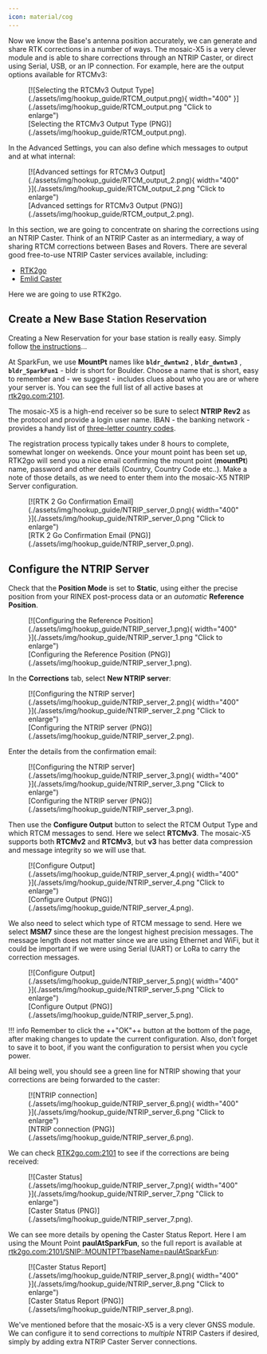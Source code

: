 ```yaml
---
icon: material/cog
---
```


Now we know the Base's antenna position accurately, we can generate and share RTK corrections in a number of ways. The mosaic-X5 is a very clever module and is able to share corrections through an NTRIP Caster, or direct using Serial, USB, or an IP connection. For example, here are the output options available for RTCMv3:

<figure markdown>
[![Selecting the RTCMv3 Output Type](./assets/img/hookup_guide/RTCM_output.png){ width="400" }](./assets/img/hookup_guide/RTCM_output.png "Click to enlarge")
<figcaption markdown>
[Selecting the RTCMv3 Output Type (PNG)](./assets/img/hookup_guide/RTCM_output.png).
</figcaption>
</figure>

In the Advanced Settings, you can also define which messages to output and at what internal:

<figure markdown>
[![Advanced settings for RTCMv3 Output](./assets/img/hookup_guide/RTCM_output_2.png){ width="400" }](./assets/img/hookup_guide/RTCM_output_2.png "Click to enlarge")
<figcaption markdown>
[Advanced settings for RTCMv3 Output (PNG)](./assets/img/hookup_guide/RTCM_output_2.png).
</figcaption>
</figure>

In this section, we are going to concentrate on sharing the corrections using an NTRIP Caster. Think of an NTRIP Caster as an intermediary, a way of sharing RTCM corrections between Bases and Rovers. There are several good free-to-use NTRIP Caster services available, including:

* [RTK2go](http://rtk2go.com/)
* [Emlid Caster](https://emlid.com/ntrip-caster/)

Here we are going to use RTK2go.

## Create a New Base Station Reservation

Creating a New Reservation for your base station is really easy. Simply follow [the instructions](http://rtk2go.com/sample-page/new-reservation/)...

At SparkFun, we use **MountPt** names like **`bldr_dwntwn2`** , **`bldr_dwntwn3`** , **`bldr_SparkFun1`** - bldr is short for Boulder. Choose a name that is short, easy to remember and - we suggest - includes clues about who you are or where your server is. You can see the full list of all active bases at [rtk2go.com:2101](http://www.rtk2go.com:2101/).

The mosaic-X5 is a high-end receiver so be sure to select **NTRIP Rev2** as the protocol and provide a login user name. IBAN - the banking network - provides a handy list of [three-letter country codes](https://www.iban.com/country-codes).

The registration process typically takes under 8 hours to complete, somewhat longer on weekends. Once your mount point has been set up, RTK2go will send you a nice email confirming the mount point (**mountPt**) name, password and other details (Country, Country Code etc..). Make a note of those details, as we need to enter them into the mosaic-X5 NTRIP Server configuration.

<figure markdown>
[![RTK 2 Go Confirmation Email](./assets/img/hookup_guide/NTRIP_server_0.png){ width="400" }](./assets/img/hookup_guide/NTRIP_server_0.png "Click to enlarge")
<figcaption markdown>
[RTK 2 Go Confirmation Email (PNG)](./assets/img/hookup_guide/NTRIP_server_0.png).
</figcaption>
</figure>

## Configure the NTRIP Server

Check that the **Position Mode** is set to **Static**, using either the precise position from your RINEX post-process data or an *automatic* **Reference Position**.

<figure markdown>
[![Configuring the Reference Position](./assets/img/hookup_guide/NTRIP_server_1.png){ width="400" }](./assets/img/hookup_guide/NTRIP_server_1.png "Click to enlarge")
<figcaption markdown>
[Configuring the Reference Position (PNG)](./assets/img/hookup_guide/NTRIP_server_1.png).
</figcaption>
</figure>

In the **Corrections** tab, select **New NTRIP server**:

<figure markdown>
[![Configuring the NTRIP server](./assets/img/hookup_guide/NTRIP_server_2.png){ width="400" }](./assets/img/hookup_guide/NTRIP_server_2.png "Click to enlarge")
<figcaption markdown>
[Configuring the NTRIP server (PNG)](./assets/img/hookup_guide/NTRIP_server_2.png).
</figcaption>
</figure>

Enter the details from the confirmation email:

<figure markdown>
[![Configuring the NTRIP server](./assets/img/hookup_guide/NTRIP_server_3.png){ width="400" }](./assets/img/hookup_guide/NTRIP_server_3.png "Click to enlarge")
<figcaption markdown>
[Configuring the NTRIP server (PNG)](./assets/img/hookup_guide/NTRIP_server_3.png).
</figcaption>
</figure>

Then use the **Configure Output** button to select the RTCM Output Type and which RTCM messages to send. Here we select **RTCMv3**. The mosaic-X5 supports both **RTCMv2** and **RTCMv3**, but **v3** has better data compression and message integrity so we will use that.

<figure markdown>
[![Configure Output](./assets/img/hookup_guide/NTRIP_server_4.png){ width="400" }](./assets/img/hookup_guide/NTRIP_server_4.png "Click to enlarge")
<figcaption markdown>
[Configure Output (PNG)](./assets/img/hookup_guide/NTRIP_server_4.png).
</figcaption>
</figure>

We also need to select which type of RTCM message to send. Here we select **MSM7** since these are the longest highest precision messages. The message length does not matter since we are using Ethernet and WiFi, but it could be important if we were using Serial (UART) or LoRa to carry the correction messages.

<figure markdown>
[![Configure Output](./assets/img/hookup_guide/NTRIP_server_5.png){ width="400" }](./assets/img/hookup_guide/NTRIP_server_5.png "Click to enlarge")
<figcaption markdown>
[Configure Output (PNG)](./assets/img/hookup_guide/NTRIP_server_5.png).
</figcaption>
</figure>

!!! info
	Remember to click the ++"OK"++ button at the bottom of the page, after making changes to update the current configuration. Also, don’t forget to save it to boot, if you want the configuration to persist when you cycle power.

All being well, you should see a green line for NTRIP showing that your corrections are being forwarded to the caster:

<figure markdown>
[![NTRIP connection](./assets/img/hookup_guide/NTRIP_server_6.png){ width="400" }](./assets/img/hookup_guide/NTRIP_server_6.png "Click to enlarge")
<figcaption markdown>
[NTRIP connection (PNG)](./assets/img/hookup_guide/NTRIP_server_6.png).
</figcaption>
</figure>

We can check [RTK2go.com:2101](http://www.rtk2go.com:2101/) to see if the corrections are being received:

<figure markdown>
[![Caster Status](./assets/img/hookup_guide/NTRIP_server_7.png){ width="400" }](./assets/img/hookup_guide/NTRIP_server_7.png "Click to enlarge")
<figcaption markdown>
[Caster Status (PNG)](./assets/img/hookup_guide/NTRIP_server_7.png).
</figcaption>
</figure>

We can see more details by opening the Caster Status Report. Here I am using the Mount Point **paulAtSparkFun**, so the full report is available at [rtk2go.com:2101/SNIP::MOUNTPT?baseName=paulAtSparkFun](http://rtk2go.com:2101/SNIP::MOUNTPT?baseName=paulAtSparkFun):

<figure markdown>
[![Caster Status Report](./assets/img/hookup_guide/NTRIP_server_8.png){ width="400" }](./assets/img/hookup_guide/NTRIP_server_8.png "Click to enlarge")
<figcaption markdown>
[Caster Status Report (PNG)](./assets/img/hookup_guide/NTRIP_server_8.png).
</figcaption>
</figure>

We've mentioned before that the mosaic-X5 is a very clever GNSS module. We can configure it to send corrections to *multiple* NTRIP Casters if desired, simply by adding extra NTRIP Caster Server connections.
